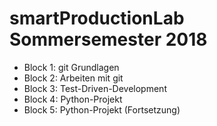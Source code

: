 # smartProductionLab Sommersemester 2018



* Block 1: git Grundlagen
* Block 2: Arbeiten mit git
* Block 3: Test-Driven-Development
* Block 4: Python-Projekt
* Block 5: Python-Projekt (Fortsetzung)
